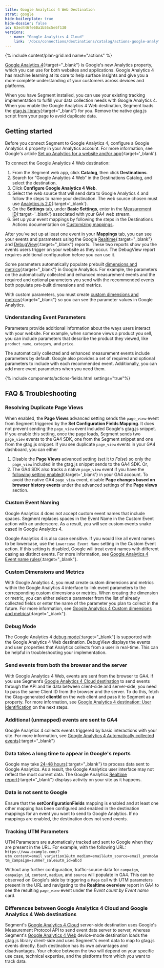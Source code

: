 ```yaml
---
title: Google Analytics 4 Web Destination
strat: google
hide-boilerplate: true
hide-dossier: false
id: 63ed446fe60a1b56c5e6f130
versions:
  - name: "Google Analytics 4 Cloud"
    link: '/docs/connections/destinations/catalog/actions-google-analytics-4/'
---
```


{% include content/plan-grid.md name="actions" %}

[Google Analytics 4](https://support.google.com/analytics/answer/10089681){:target="_blank"} is Google's new Analytics property, which you can use for both websites and applications. Google Analytics 4 has machine learning at its core to help surface insights and give you a more complete understanding of your customers across devices and platforms. 

When you have Segment installed, you can use your existing tracking implementation to fulfill your data collection needs with Google Analytics 4. When you enable the Google Analytics 4 Web destination, Segment loads the [gtag.js library](https://support.google.com/analytics/answer/9310895?hl=en#zippy=%2Cin-this-article){:target="_blank"} for you. Remove the native gtag.js script from your page to avoid duplicate data.

## Getting started

Before you connect Segment to Google Analytics 4, configure a Google Analytics 4 property in your Analytics account. For more information, see Google's article [Set up Analytics for a website and/or app](https://support.google.com/analytics/answer/9304153){:target='_blank'}.

To connect the Google Analytics 4 Web destination: 

1. From the Segment web app, click **Catalog**, then click **Destinations**.
2. Search for “Google Analytics 4 Web” in the Destinations Catalog, and select the destination.
3. Click **Configure Google Analytics 4 Web**.
4. Select the web source that will send data to Google Analytics 4 and follow the steps to name your destination. The web source chosen must use [Analytics.js 2.0](/docs/connections/sources/catalog/libraries/website/javascript/){:target='_blank'}.
5. On the **Settings** tab, under **Basic Settings**, enter in the [Measurement ID](https://support.google.com/analytics/answer/9539598){:target='_blank'} associated with your GA4 web stream.
6. Set up your event mappings by following the steps in the Destinations Actions documentation on [Customizing mappings](/docs/connections/destinations/actions/#customizing-mappings).

After you've set up at least one event in your **Mappings** tab, you can see your events and parameters using the Google [Realtime](https://support.google.com/analytics/answer/9271392){:target="_blank"} and [DebugView](https://support.google.com/analytics/answer/7201382){:target="_blank"} reports. These two reports show you the events users trigger on your website as they occur. The DebugView report requires additional configuration before you can use it. 

Some parameters automatically populate prebuilt [dimensions and metrics](https://support.google.com/analytics/answer/9143382){:target="_blank"} in Google Analytics. For example, the parameters on the automatically collected and enhanced measurement events and the required and optional parameters you send with the recommended events both populate pre-built dimensions and metrics.

With custom parameters, you must create [custom dimensions and metrics](https://support.google.com/analytics/answer/10075209){:target="_blank"} so you can see the parameter values in Google Analytics. 

### Understanding Event Parameters 

Parameters provide additional information about the ways users interact with your website. For example, when someone views a product you sell, you can include parameters that describe the product they viewed, like `product_name`, `category`, and `price`.

The automatically collected and enhanced measurement events include parameters by default. Google also provides a set of required and optional parameters to include with each recommended event. Additionally, you can add more event parameters when you need them.

{% include components/actions-fields.html settings="true"%}

## FAQ & Troubleshooting

### Resolving Duplicate Page Views

When enabled, the **Page Views** advanced setting sends the `page_view` event from Segment triggered by the **Set Configuration Fields Mapping**. It does not prevent sending the `page_view` event included Google's gtag.js snippet. If you enable this setting, once the page loads, Segment sends two `page_view` events to the GA4 SDK, one from the Segment snippet and one from the gtag.js snippet. If you see duplicate `page_view` events in your GA4 dashboard, you can either

1. Disable the **Page Views** advanced setting (set it to *False*) so only the `page_view` included in the gtag.js snippet sends to the GA4 SDK. Or,
2. The GA4 SDK also tracks a native `page_view` event if you have the [following setting enabled](https://developers.google.com/analytics/devguides/collection/ga4/views?client_type=gtag#measure_virtual_pageviews){:target='_blank'} in your GA4 account. To avoid the native GA4 `page_view` event, disable **Page changes based on browser history events** under the advanced settings of the **Page views** section.


### Custom Event Naming

Google Analytics 4 does not accept custom event names that include spaces. Segment replaces spaces in the Event Name in the Custom Event action with an underscore. As a result, you will see custom events snake cased in Google Analytics 4.

Google Analytics 4 is also case sensitive. If you would like all event names to be lowercase, use the `Lowercase Event Name` setting in the Custom Event action. If this setting is disabled, Google will treat event names with different casing as distinct events. For more information, see [Google Analytics 4 Event name rules](https://support.google.com/analytics/answer/13316687?hl=en&ref_topic=13367860&sjid=2167389739796023681-NA#zippy=%2Cweb){:target="_blank"}.

### Custom Dimensions and Metrics

With Google Analytics 4, you must create custom dimensions and metrics within the Google Analytics 4 interface to link event parameters to the corresponding custom dimensions or metrics. When creating the dimension or metric, you can either select a parameter from the list of already collected fields or enter the name of the parameter you plan to collect in the future. For more information, see [Google Analytics 4 Custom dimensions and metrics](https://support.google.com/analytics/answer/10075209?hl=en){:target="_blank"}.

### Debug Mode

The Google Analytics 4 [debug mode](https://support.google.com/analytics/answer/7201382?hl=en){:target="_blank"} is supported with the Google Analytics 4 Web destination. DebugView displays the events and user properties that Analytics collects from a user in real-time. This can be helpful in troubleshooting your implementation.

### Send events from both the browser and the server 

With Google Analytics 4 Web, events are sent from the browser to GA4. If you use Segment’s [Google Analytics 4 Cloud destination](/docs/connections/destinations/catalog/actions-google-analytics-4/#benefits-of-google-analytics-4-cloud) to send events through the API and tie data between client-side and server-side, you need to pass the same Client ID from the browser and the server. To do this, fetch the Gtag-generated **clientId** on the web client and pass it to Segment as a property. For more information, see [Google Analytics 4 destination: User Identification](/docs/connections/destinations/catalog/actions-google-analytics-4/#user-identification) on the next steps.

### Additional (unmapped) events are sent to GA4

Google Analytics 4 collects events triggered by basic interactions with your site. For more information, see [Google Analytics 4 Automatically collected events](https://support.google.com/analytics/answer/9234069?hl=en){:target="_blank"}

### Data takes a long time to appear in Google's reports

Google may take [24-48 hours](https://support.google.com/analytics/answer/9333790){:target="_blank"} to process data sent to Google Analytics. As a result, the Google Analytics user interface may not reflect the most current data. The Google Analytics [Realtime report](https://support.google.com/analytics/answer/9271392){:target="_blank"} displays activity on your site as it happens.

### Data is not sent to Google

Ensure that the **setConfigurationFields** mapping is enabled and at least one other mapping has been configured and enabled in the destination mappings for an event you want to send to Google Analytics. If no mappings are enabled, the destination does not send events.

### Tracking UTM Parameters

UTM Parameters are automatically tracked and sent to Google when they are present in the URL. For example, with the following URL:
`https://www.example.com/?utm_content=email_variation1&utm_medium=email&utm_source=email_promo&utm_campaign=summer_sale&utm_id=abcd`

Without any further configuration, traffic-source data for `campaign`, `campaign_id`, `content`, `medium`, and `source` will populate in GA4. This can be observed on Google's side by triggering a `Page` call with UTM parameters present in the URL and navigating to the **Realtime overview** report in GA4 to see the resulting `page_view` event under the _Event count by Event name_ card. 

### Differences between Google Analytics 4 Cloud and Google Analytics 4 Web destinations 

Segment's [Google Analytics 4 Cloud](/docs/connections/destinations/catalog/actions-google-analytics-4/) server-side destination uses Google's Measurement Protocol API to send event data server to server, whereas Segment's [Google Analytics 4 Web](/docs/connections/destinations/catalog/actions-google-analytics-4-web/) device-mode destination loads the gtag.js library client-side and uses Segment's event data to map to gtag.js events directly. Each destination has its own advantages and disadvantages. Your choice between the two will depend on your specific use case, technical expertise, and the platforms from which you want to track data.
